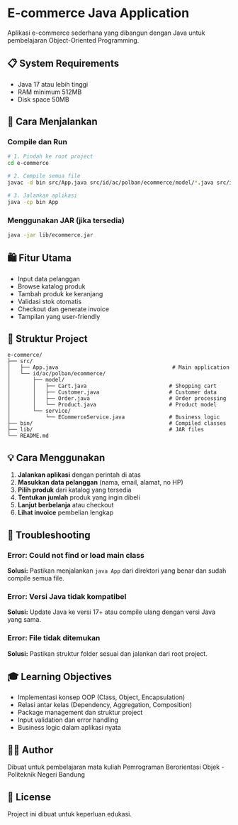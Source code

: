 # E-commerce Java Application

Aplikasi e-commerce sederhana yang dibangun dengan Java untuk pembelajaran Object-Oriented Programming.

## 📋 System Requirements

- Java 17 atau lebih tinggi
- RAM minimum 512MB
- Disk space 50MB

## 🚀 Cara Menjalankan

### Compile dan Run
```bash
# 1. Pindah ke root project
cd e-commerce

# 2. Compile semua file
javac -d bin src/App.java src/id/ac/polban/ecommerce/model/*.java src/id/ac/polban/ecommerce/service/*.java

# 3. Jalankan aplikasi
java -cp bin App
```

### Menggunakan JAR (jika tersedia)
```bash
java -jar lib/ecommerce.jar
```

## 🛍️ Fitur Utama

- Input data pelanggan
- Browse katalog produk
- Tambah produk ke keranjang
- Validasi stok otomatis
- Checkout dan generate invoice
- Tampilan yang user-friendly

## 📁 Struktur Project

```
e-commerce/
├── src/
│   ├── App.java                                    # Main application
│   └── id/ac/polban/ecommerce/
│       ├── model/
│       │   ├── Cart.java                          # Shopping cart
│       │   ├── Customer.java                      # Customer data
│       │   ├── Order.java                         # Order processing
│       │   └── Product.java                       # Product model
│       └── service/
│           └── ECommerceService.java              # Business logic
├── bin/                                           # Compiled classes
├── lib/                                           # JAR files
└── README.md
```

## 💡 Cara Menggunakan

1. **Jalankan aplikasi** dengan perintah di atas
2. **Masukkan data pelanggan** (nama, email, alamat, no HP)
3. **Pilih produk** dari katalog yang tersedia
4. **Tentukan jumlah** produk yang ingin dibeli
5. **Lanjut berbelanja** atau checkout
6. **Lihat invoice** pembelian lengkap

## 🔧 Troubleshooting

### Error: Could not find or load main class
**Solusi:** Pastikan menjalankan `java App` dari direktori yang benar dan sudah compile semua file.

### Error: Versi Java tidak kompatibel
**Solusi:** Update Java ke versi 17+ atau compile ulang dengan versi Java yang sama.

### Error: File tidak ditemukan
**Solusi:** Pastikan struktur folder sesuai dan jalankan dari root project.

## 🎓 Learning Objectives

- Implementasi konsep OOP (Class, Object, Encapsulation)
- Relasi antar kelas (Dependency, Aggregation, Composition)
- Package management dan struktur project
- Input validation dan error handling
- Business logic dalam aplikasi nyata

## 👨‍💻 Author

Dibuat untuk pembelajaran mata kuliah Pemrograman Berorientasi Objek - Politeknik Negeri Bandung

## 📄 License

Project ini dibuat untuk keperluan edukasi.
